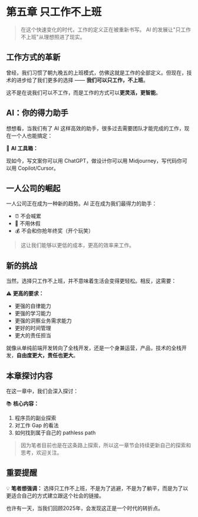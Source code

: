 # 第五章 只工作不上班

> 在这个快速变化的时代，工作的定义正在被重新书写。
> AI 的发展让"只工作不上班"从理想照进了现实。

## 工作方式的革新

曾经，我们习惯了朝九晚五的上班模式，仿佛这就是工作的全部定义。但现在，技术的进步给了我们更多的选择 —— **我们可以只工作，不上班**。

这不是在说我们可以不工作，而是工作的方式可以**更灵活，更智能**。

## AI：你的得力助手

想想看，当我们有了 AI 这样高效的助手，很多过去需要团队才能完成的工作，现在一个人也能搞定：

🤖 **AI 工具箱：**

现如今，写文案你可以用 ChatGPT，做设计你可以用 Midjourney，写代码你可以用 Copilot/Cursor。

## 一人公司的崛起

一人公司正在成为一种新的趋势。AI 正在成为我们最得力的助手：
- ⏰ 不会喊累
- 📅 不用休假
- 💰 不会和你抢年终奖（开个玩笑）

> 这让我们能够以更低的成本，更高的效率来工作。

## 新的挑战

当然，选择只工作不上班，并不意味着生活会变得更轻松。相反，这需要：

⚠️ **更高的要求：**
- 更强的自律能力
- 更强的学习能力
- 更强的洞察业务需求能力
- 更好的时间管理
- 更大的责任担当

就像从单纯前端开发转向了全栈开发，还是一个身兼运营，产品，技术的全栈开发，**自由度更大，责任也更大**。

## 本章探讨内容

在这一章中，我们会深入探讨：

📚 **核心内容：**
1. 程序员的副业探索
2. 对工作 Gap 的看法
3. 如何找到属于自己的 pathless path

> 因为笔者目前也是在这条路上探索，所以这一章节会持续更新自己的探索和思考，欢迎关注。

## 重要提醒

💡 **笔者想强调：**
选择只工作不上班，不是为了逃避，不是为了躺平，而是为了以更适合自己的方式建立跟这个社会的链接。

也许有一天，当我们回顾2025年，会发现这正是一个时代的转折点。
